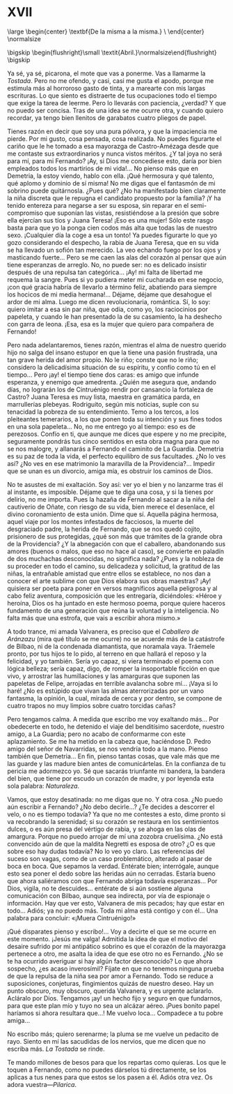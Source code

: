 # XVII

<!--- 
<div> 
  <span style="margin:0 auto;text-indent:0;display:block;text-align:center;font-weight:bold;font-size:larger;">
                De la misma a la misma.                                   <br />
  </span>
</div> 
<p> </p>
-->

\large
\begin{center}
\textbf{De la misma a la misma.}                                          \\
\end{center}
\normalsize

<!--- 
<div>
  <span style="width:100%;display:block;text-align:right;"> 
                *Abril.*
  </span>
</div>
<p> </p>
-->

\bigskip
\begin{flushright}\small \textit{Abril.}\normalsize\end{flushright}   
\bigskip

Ya sé, ya sé, picarona, el mote que vas a ponerme. Vas a llamarme la *Tostada*.
Pero no me ofendo, y casi, casi me gusta el apodo, porque me estimula más al
horroroso gasto de tinta, y a marearte con mis largas escrituras. Lo que siento
es distraerte de tus ocupaciones todo el tiempo que exige la tarea de leerme.
Pero lo llevarás con paciencia, ¿verdad? Y que no puedo ser concisa. Tras de
una idea se me ocurre otra, y cuando quiero recordar, ya tengo bien llenitos de
garabatos cuatro pliegos de papel.

Tienes razón en decir que soy una pura pólvora, y que la impaciencia me pierde.
Por mi gusto, cosa pensada, cosa realizada. No puedes figurarte el cariño que
le he tomado a esa mayorazga de Castro-Amézaga desde que me contaste sus
extraordinarios y nunca vistos méritos. ¿Y tal joya no será para mí, para mi
Fernando? ¡Ay, si Dios me concediese esto, daría por bien empleados todos los
martirios de mi vida!… No pienso más que en Demetria, la estoy viendo, hablo
con ella. ¡Qué hermosura y qué talento, qué aplomo y dominio de sí misma! No me
digas que el fantasmón de mi sobrino puede quitárnosla. ¿Pues qué? ¿No ha
manifestado bien claramente la niña discreta que le repugna el candidato
propuesto por la familia? ¡Y ha tenido entereza para negarse a ser su esposa,
sin reparar en el semi-compromiso que suponían las vistas, resistiéndose a la
presión que sobre ella ejercían sus tíos y Juana Teresa! ¡Eso es una mujer!
Sólo este rasgo basta para que yo la ponga cien codos más alta que todas las de
nuestro sexo. ¡Cualquier día la coge a esa un tonto! Ya puedes figurarte lo que
yo gozo considerando el despecho, la rabia de Juana Teresa, que en su vida se
ha llevado un sofión tan merecido. La veo echando fuego por los ojos
y masticando fuerte… Pero se me caen las alas del corazón al pensar que aún
tiene esperanzas de arreglo. No, no puede ser: no es delicado insistir después
de una repulsa tan categórica… ¡Ay! mi falta de libertad me requema la sangre.
Pues si yo pudiera meter mi cucharada en ese negocio, ¡con qué gracia habría de
llevarlo a término feliz, abatiendo para siempre los hocicos de mi media
hermana!… Déjame, déjame que desahogue el ardor de mi alma. Luego me dicen
revolucionaria, romántica. Sí, lo soy: quiero imitar a esa sin par niña, que
odia, como yo, los raciocinios por papeleta, y cuando le han presentado la de
su casamiento, la ha deshecho con garra de leona. ¡Esa, esa es la mujer que
quiero para compañera de Fernando!

Pero nada adelantaremos, tienes razón, mientras el alma de nuestro querido hijo
no salga del insano estupor en que la tiene una pasión frustrada, una tan grave
herida del amor propio. No le riño; conste que no le riño; considero la
delicadísima situación de su espíritu, y confío como tú en el tiempo… Pero ¡ay!
el tiempo tiene dos caras: es amigo que infunde esperanza, y enemigo que
amedrenta. ¿Quién me asegura que, andando días, no lograrán los de Cintruénigo
rendir por cansancio la fortaleza de Castro? Juana Teresa es muy lista, maestra
en gramática parda, en marrullerías plebeyas. Rodriguito, según mis noticias,
suple con su tenacidad la pobreza de su entendimiento. Temo a los tercos, a los
pleiteantes temerarios, a los que ponen toda su intención y sus fines todos en
una sola papeleta… No, no me entrego yo al tiempo: eso es de perezosos. Confío
en ti, que aunque me dices que espere y no me precipite, seguramente pondrás
tus cinco sentidos en esta obra magna para que no se nos malogre, y allanarás
a Fernando el caminito de La Guardia. Demetria es su paz de toda la vida, el
perfecto equilibro de sus facultades. ¿No lo ves así? ¿No ves en ese matrimonio
la maravilla de la Providencia?… Impedir que se unan es un divorcio, amiga mía,
es obstruir los caminos de Dios.

No te asustes de mi exaltación. Soy así: ver yo el bien y no lanzarme tras él
al instante, es imposible. Déjame que te diga una cosa, y si la tienes por
delirio, no me importa. Pues la hazaña de Fernando al sacar a la niña del
cautiverio de Oñate, con riesgo de su vida, bien merece el desenlace, el divino
coronamiento de esta unión. Dime que sí. Aquella página hermosa, aquel viaje
por los montes infestados de facciosos, la muerte del desgraciado padre, la
herida de Fernando, que se nos quedó cojito, prisionero de sus protegidas, ¿qué
son más que trámites de la grande obra de la Providencia? ¿Y la abnegación con
que el caballero, abandonando sus amores (buenos o malos, que eso no hace al
caso), se convierte en paladín de dos muchachas desconocidas, no significa
nada? ¿Pues y la nobleza de su proceder en todo el camino, su delicadeza
y solicitud, la gratitud de las niñas, la entrañable amistad que entre ellos se
establece, no nos dan a conocer el arte sublime con que Dios elabora sus obras
maestras? ¡Ay! quisiera ser poeta para poner en versos magníficos aquella
peligrosa y al cabo feliz aventura, composición que les entregaría,
diciéndoles: «Héroe y heroína, Dios os ha juntado en este hermoso poema, porque
quiere haceros fundamento de una generación que reúna la voluntad y la
inteligencia. No falta más que una estrofa, que vais a escribir ahora mismo.»

A todo trance, mi amada Valvanera, es preciso que el *Caballero de Aránzazu*
(mira qué título se me ocurre) no se acuerde más de la catástrofe de Bilbao, ni
de la condenada diamantista, que noramala vaya. Tráemele pronto, por tus hijos
te lo pido, al terreno en que hallará el reposo y la felicidad, y yo también.
Sería yo capaz, si viera terminado el poema con lógica belleza; sería capaz,
digo, de romper la insoportable ficción en que vivo, y arrostrar las
humillaciones y las amarguras que suponen las papeletas de Felipe, arrojadas en
terrible avalancha sobre mí… ¡Vaya si lo haré! ¿No es estúpido que vivan las
almas aterrorizadas por un vano fantasma, la opinión, la cual, mirada de cerca
y por dentro, se compone de cuatro trapos no muy limpios sobre cuatro torcidas
cañas?

Pero tengamos calma. A medida que escribo me voy exaltando más… Por obedecerte
en todo, he detenido el viaje del benditísimo sacerdote, nuestro amigo, a La
Guardia; pero no acabo de conformarme con este aplazamiento. Se me ha metido en
la cabeza que, haciéndose D. Pedro amigo del señor de Navarridas, se nos
vendría todo a la mano. Pienso también que Demetria… En fin, pienso tantas
cosas, que vale más que me las guarde y las madure bien antes de
comunicártelas. En la confianza de tu pericia me adormezco yo. Sé que sacarás
triunfante mi bandera, la bandera del bien, que tiene por escudo un corazón de
madre, y por leyenda esta sola palabra: *Naturaleza*.

Vamos, que estoy desatinada: no me digas que no. Y otra cosa. ¿No puedo aún
escribir a Fernando? ¿No debo decirle…? ¿Te decides a descorrer el velo, o no
es tiempo todavía? Ya que no me contestes a esto, dime pronto si va recobrando
la serenidad; si su corazón se restaura en los sentimientos dulces, o es aún
presa del vértigo de rabia, y se ahoga en las olas de amargura. Porque no puedo
arrojar de mí una zozobra cruelísima. ¿No está convencido aún de que la maldita
Negretti es esposa de otro? ¿O es que sobre eso hay dudas todavía? No lo veo yo
claro. Las referencias del suceso son vagas, como de un caso problemático,
alterado al pasar de boca en boca. Que sepamos la verdad. Entérate bien;
interrógale, aunque esto sea poner el dedo sobre las heridas aún no cerradas.
Estaría bueno que ahora saliéramos con que Fernando abriga todavía esperanzas…
Por Dios, vigila, no te descuides… entérate de si aún sostiene alguna
comunicación con Bilbao, aunque sea indirecta, por vía de espionaje
o información. Hay que ver esto, Valvanera de mis pecados; hay que estar en
todo… Adiós; ya no puedo más. Toda mi alma está contigo y con él… Una palabra
para concluir: «¡Muera Cintruénigo!»

¡Qué disparates pienso y escribo!… Voy a decirte el que se me ocurre en este
momento. ¡Jesús me valga! Admitida la idea de que el motivo del desaire sufrido
por mi antipático sobrino es que el corazón de la mayorazga pertenece a otro,
me asalta la idea de que ese otro no es Fernando. ¿No se te ha ocurrido
averiguar si hay algún factor desconocido? Lo que ahora sospecho, ¿es acaso
inverosímil? Fíjate en que no tenemos ninguna prueba de que la repulsa de la
niña sea por amor a Fernando. Todo se reduce a suposiciones, conjeturas,
fingimientos quizás de nuestro deseo. Hay un punto obscuro, muy obscuro,
querida Valvanera, y es urgente aclararlo. Acláralo por Dios. Tengamos ¡ay! un
hecho fijo y seguro en que fundarnos, para que este plan mío y tuyo no sea un
alcázar aéreo. ¡Pues bonito papel haríamos si ahora resultara que…! Me vuelvo
loca… Compadece a tu pobre amiga… 

No escribo más; quiero serenarme; la pluma se me vuelve un pedacito de rayo.
Siento en mí las sacudidas de los nervios, que me dicen que no escriba más. *La
Tostada* se rinde.

Te mando millones de besos para que los repartas como quieras. Los que le
toquen a Fernando, como no puedes dárselos tú directamente, se los aplicas
a tus nenes para que estos se los pasen a él. Adiós otra vez. Os adora
vuestra—*Pilarica*.
